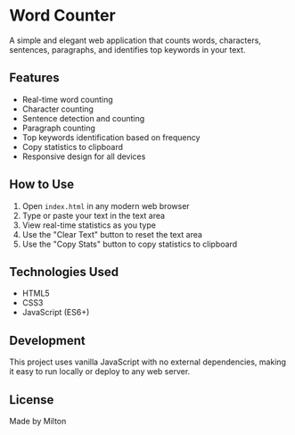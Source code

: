 # Word Counter

A simple and elegant web application that counts words, characters, sentences, paragraphs, and identifies top keywords in your text.

## Features

- Real-time word counting
- Character counting
- Sentence detection and counting
- Paragraph counting
- Top keywords identification based on frequency
- Copy statistics to clipboard
- Responsive design for all devices

## How to Use

1. Open `index.html` in any modern web browser
2. Type or paste your text in the text area
3. View real-time statistics as you type
4. Use the "Clear Text" button to reset the text area
5. Use the "Copy Stats" button to copy statistics to clipboard

## Technologies Used

- HTML5
- CSS3
- JavaScript (ES6+)

## Development

This project uses vanilla JavaScript with no external dependencies, making it easy to run locally or deploy to any web server.

## License

Made by Milton
